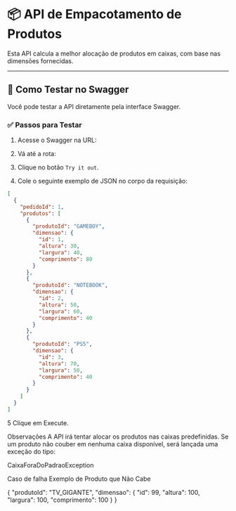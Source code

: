 # 📦 API de Empacotamento de Produtos

Esta API calcula a melhor alocação de produtos em caixas, com base nas dimensões fornecidas.

---

## 🚀 Como Testar no Swagger

Você pode testar a API diretamente pela interface Swagger.

### ✅ Passos para Testar

1. Acesse o Swagger na URL:


2. Vá até a rota:


3. Clique no botão `Try it out`.

4. Cole o seguinte exemplo de JSON no corpo da requisição:

```json
[
  {
    "pedidoId": 1,
    "produtos": [
      {
        "produtoId": "GAMEBOY",
        "dimensao": {
          "id": 1,
          "altura": 30,
          "largura": 40,
          "comprimento": 80
        }
      },
      {
        "produtoId": "NOTEBOOK",
        "dimensao": {
          "id": 2,
          "altura": 50,
          "largura": 60,
          "comprimento": 40
        }
      },
      {
        "produtoId": "PS5",
        "dimensao": {
          "id": 3,
          "altura": 70,
          "largura": 50,
          "comprimento": 40
        }
      }
    ]
  }
]
```
5 Clique em Execute.

Observações
A API irá tentar alocar os produtos nas caixas predefinidas.
Se um produto não couber em nenhuma caixa disponível, será lançada uma exceção do tipo:

CaixaForaDoPadraoException


Caso de falha
Exemplo de Produto que Não Cabe

{
  "produtoId": "TV_GIGANTE",
  "dimensao": {
    "id": 99,
    "altura": 100,
    "largura": 100,
    "comprimento": 100
  }
}
